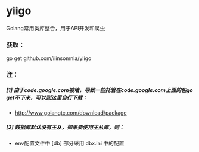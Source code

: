 # yiigo
Golang常用类库整合，用于API开发和爬虫

### 获取：
go get github.com/iiinsomnia/yiigo

### 注：
##### [1] 由于code.google.com被墙，导致一些托管在code.google.com上面的包go get不下来，可以到这里自行下载：
 - http://www.golangtc.com/download/package

##### [2] 数据库默认没有主从，如果要使用主从库，则：
 - env配置文件中 [db] 部分采用 dbx.ini 中的配置